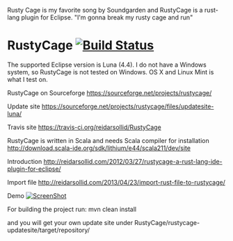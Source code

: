 Rusty Cage is my favorite song by Soundgarden and RustyCage is a rust-lang plugin for Eclipse.
"I'm gonna break my rusty cage and run"

# RustyCage [![Build Status](https://travis-ci.org/reidarsollid/RustyCage.svg?branch=master)](https://travis-ci.org/reidarsollid/RustyCage)

The supported Eclipse version is Luna (4.4).
I do not have a Windows system, so RustyCage is not tested on Windows. OS X and Linux Mint is what I test on.

RustyCage on Sourceforge
https://sourceforge.net/projects/rustycage/

Update site
https://sourceforge.net/projects/rustycage/files/updatesite-luna/

Travis site
https://travis-ci.org/reidarsollid/RustyCage

RustyCage is written in Scala and needs Scala compiler for installation
http://download.scala-ide.org/sdk/lithium/e44/scala211/dev/site

Introduction
http://reidarsollid.com/2012/03/27/rustycage-a-rust-lang-ide-plugin-for-eclipse/

Import file
http://reidarsollid.com/2013/04/23/import-rust-file-to-rustycage/

Demo
[![ScreenShot](http://i1291.photobucket.com/albums/b546/rsollid/RustyCage_zpsff3d37e6.png)](http://www.youtube.com/watch?v=px7tVrY3QLg)

For building the project run:
mvn clean install

and you will get your own update site under RustyCage/rustycage-updatesite/target/repository/
